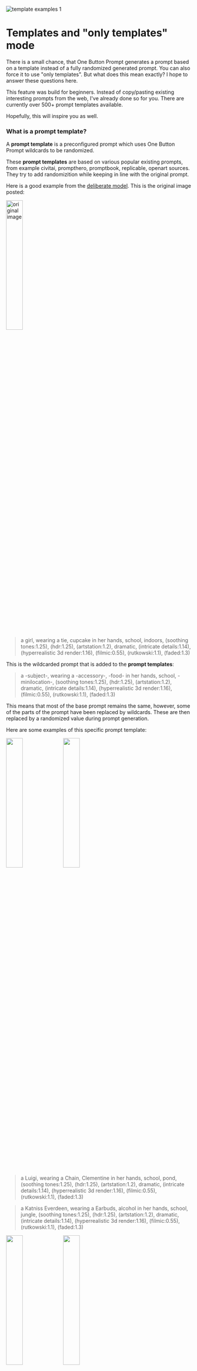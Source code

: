 ![template examples 1](https://github.com/AIrjen/OneButtonPrompt/assets/130234949/f5b96087-81fb-4a06-83a0-f209d085b5e3)


# Templates and "only templates" mode

There is a small chance, that One Button Prompt generates a prompt based on a template instead of a fully randomized generated prompt. You can also force it to use "only templates". But what does this mean exactly? I hope to answer these questions here.

This feature was build for beginners. Instead of copy/pasting existing interesting prompts from the web, I've already done so for you. There are currently over 500+ prompt templates available.

Hopefully, this will inspire you as well.

### What is a prompt __template__?
A __prompt template__ is a preconfigured prompt which uses One Button Prompt wildcards to be randomized.

These __prompt templates__ are based on various popular existing prompts, from example civitai, prompthero, promptbook, replicable, openart sources. They try to add randomizition while keeping in line with the original prompt.

Here is a good example from the [deliberate model](https://civitai.com/images/154634?modelVersionId=15236). This is the original image posted:

<img src="https://github.com/AIrjen/OneButtonPrompt/assets/130234949/a69d544f-ee25-41a5-b833-537f4dfea0e4.png"  alt="original image" width="30%" height="30%">

> a girl, wearing a tie, cupcake in her hands, school, indoors, (soothing tones:1.25), (hdr:1.25), (artstation:1.2), dramatic, (intricate details:1.14), (hyperrealistic 3d render:1.16), (filmic:0.55), (rutkowski:1.1), (faded:1.3)

This is the wildcarded prompt that is added to the __prompt templates__:

> a -subject-, wearing a -accessory-, -food- in her hands, school, -minilocation-, (soothing tones:1.25), (hdr:1.25), (artstation:1.2), dramatic, (intricate details:1.14), (hyperrealistic 3d render:1.16), (filmic:0.55), (rutkowski:1.1), (faded:1.3)

This means that most of the base prompt remains the same, however, some of the parts of the prompt have been replaced by wildcards. These are then replaced by a randomized value during prompt generation.

Here are some examples of this specific prompt template:

<img src="https://github.com/AIrjen/OneButtonPrompt/assets/130234949/613e44a1-593e-4b14-8989-98c62ab62fa5.png" width="30%" height="30%">
<img src="https://github.com/AIrjen/OneButtonPrompt/assets/130234949/b370fbd2-54dc-4802-8eb9-b9f535268a7d.png" width="30%" height="30%">


> a Luigi, wearing a Chain, Clementine in her hands, school, pond, (soothing tones:1.25), (hdr:1.25), (artstation:1.2), dramatic, (intricate details:1.14), (hyperrealistic 3d render:1.16), (filmic:0.55), (rutkowski:1.1), (faded:1.3)

> a Katniss Everdeen, wearing a Earbuds, alcohol in her hands, school, jungle, (soothing tones:1.25), (hdr:1.25), (artstation:1.2), dramatic, (intricate details:1.14), (hyperrealistic 3d render:1.16), (filmic:0.55), (rutkowski:1.1), (faded:1.3)

<img src="https://github.com/AIrjen/OneButtonPrompt/assets/130234949/55399398-6dc1-4786-8c43-8a6da99837ec.png" width="30%" height="30%">
<img src="https://github.com/AIrjen/OneButtonPrompt/assets/130234949/213a89b4-abb9-40f9-8527-ded7c374ab41.png" width="30%" height="30%">

> a Priyanka Chopra, wearing a Cat Ears, Charcuterie in her hands, school, trees, (soothing tones:1.25), (hdr:1.25), (artstation:1.2), dramatic, (intricate details:1.14), (hyperrealistic 3d render:1.16), (filmic:0.55), (rutkowski:1.1), (faded:1.3)

> a Mr. Spock, wearing a Umbrella, smoked in her hands, school, flower field, (soothing tones:1.25), (hdr:1.25), (artstation:1.2), dramatic, (intricate details:1.14), (hyperrealistic 3d render:1.16), (filmic:0.55), (rutkowski:1.1), (faded:1.3)

As you can see, it still feels very One Button Prompty, while still being true to much of the original prompt.

## Running with "only templates"
The prompt templates with show up once in a while during normal use of One Button Prompt. This can be set under __"type of image"__ . Set this to __"only templates"__. This will force One Button Prompt to only work bsaed of prompt templates instead of its normal randomized generation.

![only templates option](https://github.com/AIrjen/OneButtonPrompt/assets/130234949/c60e4b5b-d4d4-4939-a1c4-ba8a575b2a7b)

All prompt templates are classified with a subject type. This means you can use the __"Subject Types"__ field normally. So you can set it to any value such as __"animal"__ or __"humanoid"__, and it will take the prompt templates that match that type.

I do have to say, that "humanoids" are overrepresented in the dataset, and "concept" are underrepresented. I did try to have as much diversity as possible in the set.

## Subject Override and prompt templates
You can use __"Overwrite subject"__ as normal with the prompt templates. Meaning that your subject will be inserted in the prompt templates.

Refer to [guide to override subject](https://github.com/AIrjen/OneButtonPrompt/blob/main/user_guides/override_subject_and_infinite_variations.md) for more information surrounding the override subject.

__"Smart subject"__ has no effect when using prompt templates.

Example:
![templates example with custom subject](https://github.com/AIrjen/OneButtonPrompt/assets/130234949/2fdc8835-62d0-4650-90d4-f966bf2de286)

## Adding new prompt templates
You can add your own prompt templates as well, or even override the entire set with your own templates. This is done through the __custom files__ logic that works for every file in One Button Prompt.

Refer to the basics here: [guide to custom files](https://github.com/AIrjen/OneButtonPrompt/blob/main/user_guides/custom_files.md)

Refer to the wildcards here: [guide to using wildcards and Dynamic Prompts](https://github.com/AIrjen/OneButtonPrompt/blob/main/user_guides/wildcards_and_dynamic_prompts_extension.md)

You can place a __"templates_addon.csv"__ or a __"templates_replace.csv"__ file in the __userfiles__ folder of One Button Prompt.

Refer to __\csvfiles\templates\templates.csv__ for how the prompt templates are build up.

### structure

The structure is as following:

_prompt;source;sourcecategory;subjecttype;subjectwildcard_

__prompt__: The prompt including -wildcards-. You can use comma's normally. Try to determine the main subject of the prompt, and add the -subject- wildcard. This is needed to work with override subject.

__source__: Used during testing, no actual logic used here. I used either the website or model I got the prompt template from, such as civitai or promptbook.

__sourcecategory__: Used during testing, no actual logic used here. Currently only has the values official and gallery.

__subjecttype__: Determines the main category, these are "object", "animal", "humanoid", "landscape" and "concept"

__subjectwildcard__: The wildcard to replace the subject with. For example, use the -human- wildcard to replace the -subject- wildcard from the prompt with this wildcard.

Please note, that if there is a empty row, or one of the values is missing, it will probably not work.

Here are some random examples from the current __templates.csv__:

> -subject- in -location- with typical -brand- -minioutfit- and highly detailed face;openart;gallery;humanoid;-human-

> a -descriptor- -subject-, closeup, at night, dark theme, darken, cinematic;civitai;gallery;animal;-animal-

> Super -descriptor- -subject-, holding a -objecttotal-, light rain, -minilocation-, by POPMART blind box, -colorscheme-, mockup, blind box toy, fineluster, clean background, 3D render, oc render, best quality, 4k, ultradetailed;lexica;gallery;humanoid;-human-

> 8k portrait of -subject- in a -color- -descriptor- -outfit- is standing in the -minilocationaddition- around the people at midnight ,(perfect face), -descriptor- jawline, (-descriptor- -color- eyes), -descriptor- lips, (-haircolor- -hairstyle- hairstyle), (perfect hands),(-mood-:1.3),looking at camera,(-descriptor- face:1.4),upperbody,grab a flowers, (highly detailed:1.5), digital painting, a photorealistic painting, photorealism;dreamshaper;gallery;humanoid;-human-

> -descriptor- -subject- -culture- -artmovement- style. at an -location-;lexica;gallery;animal;-animal-

## Contributing

If you would like your prompt templates to be added to One Button Prompt, you can:

- Send a message with the templates in the GitHub discussions, or find me on reddit \u\AIrjen
- Be a pro, and create a Pull request

